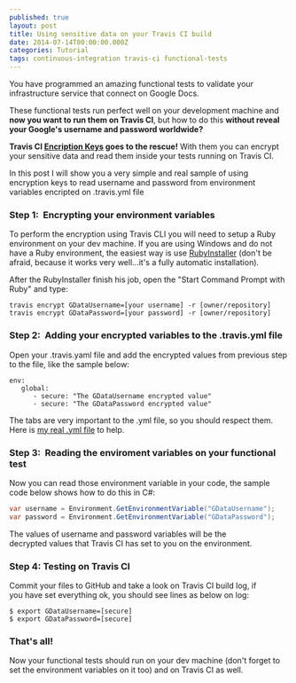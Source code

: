 ```yaml
---
published: true
layout: post
title: Using sensitive data on your Travis CI build
date: 2014-07-14T00:00:00.000Z
categories: Tutorial
tags: continuous-integration travis-ci functional-tests
---
```

You have programmed an amazing functional tests to validate your infrastructure service that connect on Google Docs.

These functional tests run perfect well on your development machine and **now you want to run them on Travis CI**, but how to do this **without reveal your Google's username and password worldwide?**

**Travis CI [Encription Keys](http://docs.travis-ci.com/user/encryption-keys) goes to the rescue!** With them you can encrypt your sensitive data and read them inside your tests running on Travis CI.

In this post I will show you a very simple and real sample of using encryption keys to read username and password from environment variables encripted on .travis.yml file

### Step 1:  Encrypting your environment variables
To perform the encryption using Travis CLI you will need to setup a Ruby environment on your dev machine. If you are using Windows and do not have a Ruby environment, the easiest way is use [RubyInstaller](http://rubyinstaller.org/) (don't be afraid, because it works very well...it's a fully automatic installation).

After the RubyInstaller finish his job, open the "Start Command Prompt with Ruby" and type:

```
travis encrypt GDataUsername=[your username] -r [owner/repository]
travis encrypt GDataPassword=[your password] -r [owner/repository]
```

### Step 2:  Adding your encrypted variables to the .travis.yml file
Open your .travis.yaml file and add the encrypted values from previous step to the file, like the sample below:

```
env:
   global:
      - secure: "The GDataUsername encrypted value"
      - secure: "The GDataPassword encrypted value"
```

The tabs are very important to the .yml file, so you should respect them. Here is [my real .yml file](https://github.com/skahal/Skahal.Infrastructure.Repositories/blob/master/.travis.yml) to help.

### Step 3:  Reading the enviroment variables on your functional test
Now you can read those environment variable in your code, the sample code below shows how to do this in C#:

```csharp
var username = Environment.GetEnvironmentVariable("GDataUsername");
var password = Environment.GetEnvironmentVariable("GDataPassword");
```

The values of username and password variables will be the decrypted values that Travis CI has set to you on the environment.

### Step 4: Testing on Travis CI
Commit your files to GitHub and take a look on Travis CI build log, if you have set everything ok, you should see lines as below on log:

```
$ export GDataUsername=[secure]
$ export GDataPassword=[secure]
```

### That's all!
Now your functional tests should run on your dev machine (don't forget to set the environment variables on it too) and on Travis CI as well.
